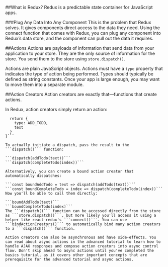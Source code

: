 ##What is Redux?
Redux is a predictable state container for JavaScript apps.

###Plug Any Data Into Any Component
This is the problem that Redux solves.
It gives components direct access to the data they need.
Using the connect function that comes with Redux, you can plug any component into Redux’s data store,
and the component can pull out the data it requires.

##Actions
Actions are payloads of information that send data from your application to your store.
They are the only source of information for the store.
You send them to the store using ```store.dispatch()```.

Actions are plain JavaScript objects.
Actions must have a ```type``` property that indicates the type of action being performed.
Types should typically be defined as string constants.
Once your app is large enough, you may want to move them into a separate module.

##Action Creators
Action creators are exactly that—functions that create actions.

In Redux, action creators simply return an action:

```function addTodo(text) {
  return {
    type: ADD_TODO,
    text
  }
}```

To actually initiate a dispatch, pass the result to the ```dispatch()``` function:

```dispatch(addTodo(text))```
```dispatch(completeTodo(index))```

Alternatively, you can create a bound action creator that automatically dispatches:

```const boundAddTodo = text => dispatch(addTodo(text))```
```const boundCompleteTodo = index => dispatch(completeTodo(index))```
Now you'll be able to call them directly:

```boundAddTodo(text)```
```boundCompleteTodo(index)```
The ```dispatch()``` function can be accessed directly from the store as ```store.dispatch()```, but more likely you'll access it using a helper like react-redux's ```connect()```. You can use ```bindActionCreators()``` to automatically bind many action creators to a ```dispatch()``` function.

Action creators can also be asynchronous and have side-effects. You can read about async actions in the advanced tutorial to learn how to handle AJAX responses and compose action creators into async control flow. Don't skip ahead to async actions until you've completed the basics tutorial, as it covers other important concepts that are prerequisite for the advanced tutorial and async actions.
